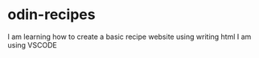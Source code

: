 # odin-recipes
I am learning how to create a basic recipe website using writing html
I am using VSCODE
